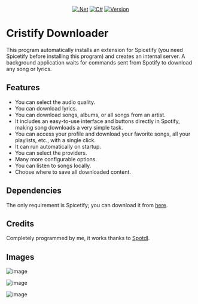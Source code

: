 <div align="center">

  <a href="">![.Net](https://img.shields.io/badge/.NET-5C2D91?style=for-the-badge&logo=.net&logoColor=white)</a>
  <a href="">![C#](https://img.shields.io/badge/c%23-%23239120.svg?style=for-the-badge&logo=csharp&logoColor=white)</a>
  <a href="">![Version](https://img.shields.io/github/v/release/AndySharp44s/Cristify-Downloader?style=for-the-badge)</a>

</div>

# Cristify Downloader
This program automatically installs an extension for Spicetify (you need Spicetify before installing this program) and creates an internal server. A background application waits for commands sent from Spotify to download any song or lyrics.

## Features
- You can select the audio quality.
- You can download lyrics.
- You can download songs, albums, or all songs from an artist.
- It includes an easy-to-use interface and buttons directly in Spotify, making song downloads a very simple task.
- You can access your profile and download your favorite songs, all your playlists, etc., with a single click.
- It can run automatically on startup.
- You can select the providers.
- Many more configurable options.
- You can listen to songs locally.
- Choose where to save all downloaded content.

## Dependencies
The only requirement is Spicetify; you can download it from [here](https://spicetify.app).

## Credits
Completely programmed by me, it works thanks to [Spotdl](https://github.com/spotDL/spotify-downloader).

## Images
![image](https://i.imgur.com/bmydzvH.png)

![image](https://i.imgur.com/3R8Cley.png)

![image](https://i.imgur.com/3mSudz6.png)
